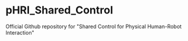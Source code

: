 # pHRI_Shared_Control
Official Github repository for "Shared Control for Physical Human-Robot Interaction"
